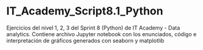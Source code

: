 # IT_Academy_Script8.1_Python
Ejercicios del nivel 1, 2, 3 del Sprint 8 (Python) de IT Academy - Data analytics. Contiene archivo Jupyter notebook con los enunciados, código e interpretación de gráficos generados con seaborn y matplotlib
